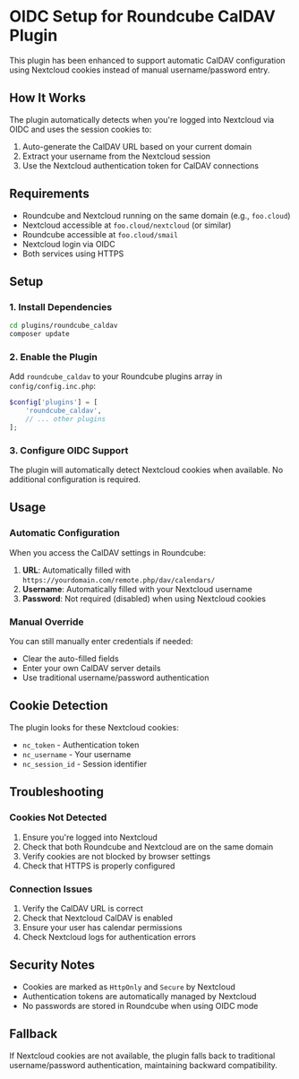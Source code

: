 # OIDC Setup for Roundcube CalDAV Plugin

This plugin has been enhanced to support automatic CalDAV configuration using Nextcloud cookies instead of manual username/password entry.

## How It Works

The plugin automatically detects when you're logged into Nextcloud via OIDC and uses the session cookies to:

1. Auto-generate the CalDAV URL based on your current domain
2. Extract your username from the Nextcloud session
3. Use the Nextcloud authentication token for CalDAV connections

## Requirements

- Roundcube and Nextcloud running on the same domain (e.g., `foo.cloud`)
- Nextcloud accessible at `foo.cloud/nextcloud` (or similar)
- Roundcube accessible at `foo.cloud/smail`
- Nextcloud login via OIDC
- Both services using HTTPS

## Setup

### 1. Install Dependencies

```bash
cd plugins/roundcube_caldav
composer update
```

### 2. Enable the Plugin

Add `roundcube_caldav` to your Roundcube plugins array in `config/config.inc.php`:

```php
$config['plugins'] = [
    'roundcube_caldav',
    // ... other plugins
];
```

### 3. Configure OIDC Support

The plugin will automatically detect Nextcloud cookies when available. No additional configuration is required.

## Usage

### Automatic Configuration

When you access the CalDAV settings in Roundcube:

1. **URL**: Automatically filled with `https://yourdomain.com/remote.php/dav/calendars/`
2. **Username**: Automatically filled with your Nextcloud username
3. **Password**: Not required (disabled) when using Nextcloud cookies

### Manual Override

You can still manually enter credentials if needed:

- Clear the auto-filled fields
- Enter your own CalDAV server details
- Use traditional username/password authentication

## Cookie Detection

The plugin looks for these Nextcloud cookies:

- `nc_token` - Authentication token
- `nc_username` - Your username
- `nc_session_id` - Session identifier

## Troubleshooting

### Cookies Not Detected

1. Ensure you're logged into Nextcloud
2. Check that both Roundcube and Nextcloud are on the same domain
3. Verify cookies are not blocked by browser settings
4. Check that HTTPS is properly configured

### Connection Issues

1. Verify the CalDAV URL is correct
2. Check that Nextcloud CalDAV is enabled
3. Ensure your user has calendar permissions
4. Check Nextcloud logs for authentication errors

## Security Notes

- Cookies are marked as `HttpOnly` and `Secure` by Nextcloud
- Authentication tokens are automatically managed by Nextcloud
- No passwords are stored in Roundcube when using OIDC mode

## Fallback

If Nextcloud cookies are not available, the plugin falls back to traditional username/password authentication, maintaining backward compatibility.
